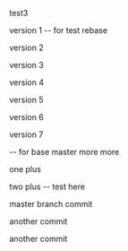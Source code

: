 test3

version 1 -- for test rebase 

version 2

version 3

version 4

version 5

version 6

version 7

-- for base master more more

one plus 

two plus -- test here 

master branch commit 

another commit 

another commit 
